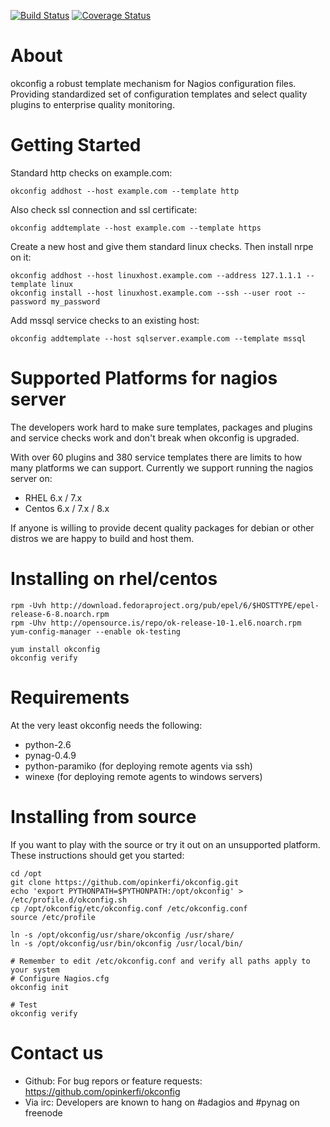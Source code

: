 [![Build Status](https://travis-ci.org/opinkerfi/okconfig.png?branch=master)](https://travis-ci.org/opinkerfi/okconfig)
[![Coverage Status](https://coveralls.io/repos/opinkerfi/okconfig/badge.png?branch=master)](https://coveralls.io/r/opinkerfi/okconfig?branch=master)

About
=====

okconfig a robust template mechanism for Nagios configuration files. Providing
standardized set of configuration templates and select quality plugins 
to enterprise quality monitoring.



Getting Started
===============

Standard http checks on example.com:

    okconfig addhost --host example.com --template http

Also check ssl connection and ssl certificate:

    okconfig addtemplate --host example.com --template https

Create a new host and give them standard linux checks. Then install nrpe on it:

    okconfig addhost --host linuxhost.example.com --address 127.1.1.1 --template linux
    okconfig install --host linuxhost.example.com --ssh --user root --password my_password


Add mssql service checks to an existing host:

    okconfig addtemplate --host sqlserver.example.com --template mssql


Supported Platforms for nagios server
=====================================

The developers work hard to make sure templates, packages and plugins and
service checks work and don't break when okconfig is upgraded.

With over 60 plugins and 380 service templates there are limits to how many
platforms we can support. Currently we support running the nagios server on:

* RHEL 6.x / 7.x
* Centos 6.x / 7.x / 8.x

If anyone is willing to provide decent quality packages for debian or
other distros we are happy to build and host them.

Installing on rhel/centos
===============================

    rpm -Uvh http://download.fedoraproject.org/pub/epel/6/$HOSTTYPE/epel-release-6-8.noarch.rpm
    rpm -Uhv http://opensource.is/repo/ok-release-10-1.el6.noarch.rpm
    yum-config-manager --enable ok-testing
    
    yum install okconfig
    okconfig verify

Requirements
============
At the very least okconfig needs the following:

* python-2.6
* pynag-0.4.9
* python-paramiko (for deploying remote agents via ssh)
* winexe (for deploying remote agents to windows servers)

Installing from source
======================

If you want to play with the source or try it out on an unsupported platform. These 
instructions should get you started:

    cd /opt
    git clone https://github.com/opinkerfi/okconfig.git
    echo 'export PYTHONPATH=$PYTHONPATH:/opt/okconfig' > /etc/profile.d/okconfig.sh
    cp /opt/okconfig/etc/okconfig.conf /etc/okconfig.conf
    source /etc/profile
    
    ln -s /opt/okconfig/usr/share/okconfig /usr/share/
    ln -s /opt/okconfig/usr/bin/okconfig /usr/local/bin/
    
    # Remember to edit /etc/okconfig.conf and verify all paths apply to your system
    # Configure Nagios.cfg
    okconfig init
    
    # Test
    okconfig verify


Contact us
==========

* Github: For bug repors or feature requests: https://github.com/opinkerfi/okconfig
* Via irc: Developers are known to hang on #adagios and #pynag on freenode
